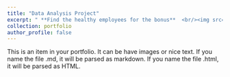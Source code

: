 ```yaml
---
title: "Data Analysis Project"
excerpt: " **Find the healthy employees for the bonus**  <br/><img src='/files/Presentation1.pdf'>"
collection: portfolio
author_profile: false
---
```


This is an item in your portfolio. It can be have images or nice text. If you name the file .md, it will be parsed as markdown. If you name the file .html, it will be parsed as HTML. 
